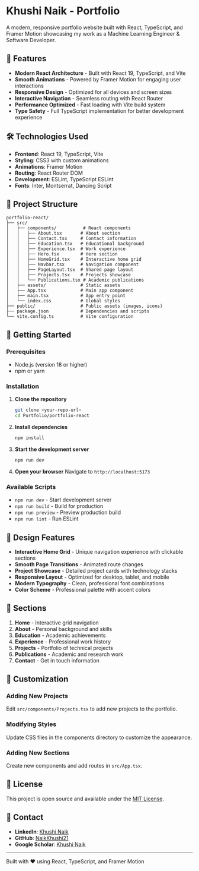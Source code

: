 # Khushi Naik - Portfolio

A modern, responsive portfolio website built with React, TypeScript, and Framer Motion showcasing my work as a Machine Learning Engineer & Software Developer.

## 🚀 Features

- **Modern React Architecture** - Built with React 19, TypeScript, and Vite
- **Smooth Animations** - Powered by Framer Motion for engaging user interactions
- **Responsive Design** - Optimized for all devices and screen sizes
- **Interactive Navigation** - Seamless routing with React Router
- **Performance Optimized** - Fast loading with Vite build system
- **Type Safety** - Full TypeScript implementation for better development experience

## 🛠️ Technologies Used

- **Frontend**: React 19, TypeScript, Vite
- **Styling**: CSS3 with custom animations
- **Animations**: Framer Motion
- **Routing**: React Router DOM
- **Development**: ESLint, TypeScript ESLint
- **Fonts**: Inter, Montserrat, Dancing Script

## 📁 Project Structure

```
portfolio-react/
├── src/
│   ├── components/          # React components
│   │   ├── About.tsx       # About section
│   │   ├── Contact.tsx     # Contact information
│   │   ├── Education.tsx   # Educational background
│   │   ├── Experience.tsx  # Work experience
│   │   ├── Hero.tsx        # Hero section
│   │   ├── HomeGrid.tsx    # Interactive home grid
│   │   ├── Navbar.tsx      # Navigation component
│   │   ├── PageLayout.tsx  # Shared page layout
│   │   ├── Projects.tsx    # Projects showcase
│   │   └── Publications.tsx # Academic publications
│   ├── assets/             # Static assets
│   ├── App.tsx             # Main app component
│   ├── main.tsx            # App entry point
│   └── index.css           # Global styles
├── public/                 # Public assets (images, icons)
├── package.json            # Dependencies and scripts
└── vite.config.ts          # Vite configuration
```

## 🚀 Getting Started

### Prerequisites

- Node.js (version 18 or higher)
- npm or yarn

### Installation

1. **Clone the repository**
   ```bash
   git clone <your-repo-url>
   cd Portfolio/portfolio-react
   ```

2. **Install dependencies**
   ```bash
   npm install
   ```

3. **Start the development server**
   ```bash
   npm run dev
   ```

4. **Open your browser**
   Navigate to `http://localhost:5173`

### Available Scripts

- `npm run dev` - Start development server
- `npm run build` - Build for production
- `npm run preview` - Preview production build
- `npm run lint` - Run ESLint

## 🎨 Design Features

- **Interactive Home Grid** - Unique navigation experience with clickable sections
- **Smooth Page Transitions** - Animated route changes
- **Project Showcase** - Detailed project cards with technology stacks
- **Responsive Layout** - Optimized for desktop, tablet, and mobile
- **Modern Typography** - Clean, professional font combinations
- **Color Scheme** - Professional palette with accent colors

## 📱 Sections

1. **Home** - Interactive grid navigation
2. **About** - Personal background and skills
3. **Education** - Academic achievements
4. **Experience** - Professional work history
5. **Projects** - Portfolio of technical projects
6. **Publications** - Academic and research work
7. **Contact** - Get in touch information

## 🔧 Customization

### Adding New Projects
Edit `src/components/Projects.tsx` to add new projects to the portfolio.

### Modifying Styles
Update CSS files in the components directory to customize the appearance.

### Adding New Sections
Create new components and add routes in `src/App.tsx`.

## 📄 License

This project is open source and available under the [MIT License](LICENSE).

## 🤝 Contact

- **LinkedIn**: [Khushi Naik](https://www.linkedin.com/in/khushinaik/)
- **GitHub**: [NaikKhushi21](https://github.com/NaikKhushi21)
- **Google Scholar**: [Khushi Naik](https://scholar.google.com/citations?user=KhushiNaik)

---

Built with ❤️ using React, TypeScript, and Framer Motion
